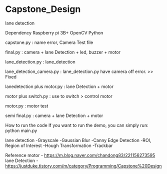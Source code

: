 # Capstone_Design
lane detection


Dependency
Raspberry pi 3B+
OpenCV
Python




capstone.py : name error, Camera Test file

final.py : camera + lane Detection + led, buzzer + motor

lane_detection.py : lane_detection

lane_detection_camera.py : lane_detection.py have camera off error. >> Fixed

lanedetection plus motor.py : lane Detection + motor

motor plus switch.py : use to switch > control motor

motor.py : motor test

semi final.py : camera + lane Detection + motor



How to run the code
If you want to run the demo, you can simply run:
python main.py



lane detection
-Grayscale
-Gaussian Blur
-Canny Edge Detection
-ROI, Region of Interest
-Hough Transformation
-Trackbar


Reference
motor - https://m.blog.naver.com/chandong83/221156273595
lane Detection - https://justduke.tistory.com/m/category/Programming/Capstone%20Design
